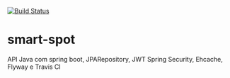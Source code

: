 [![Build Status](https://travis-ci.com/dacdoliveira/smart-spot.svg?branch=main)](https://travis-ci.com/dacdoliveira/smart-spot)

# smart-spot
API Java com spring boot, JPARepository, JWT Spring Security, Ehcache, Flyway e Travis CI

